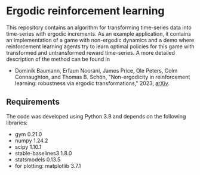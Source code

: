 # Ergodic reinforcement learning

This repository contains an algorithm for transforming time-series data into time-series with ergodic increments. As an example application, it contains an implementation of a game with non-ergodic dynamics and a demo where reinforcement learning agents try to learn optimal policies for this game with transformed and untransformed reward time-series. A more detailed description of the method can be found in

* Dominik Baumann, Erfaun Noorani, James Price, Ole Peters, Colm Connaughton, and Thomas B. Schön, "Non-ergodicity in reinforcement learning: robustness via ergodic transformations," 2023, [arXiv](https://arxiv.org/abs/2310.11335).

## Requirements

The code was developed using Python 3.9 and depends on the following libraries:

* gym 0.21.0
* numpy 1.24.2
* scipy 1.10.1
* stable-baselines3 1.8.0
* statsmodels 0.13.5
* for plotting: matplotlib 3.7.1
